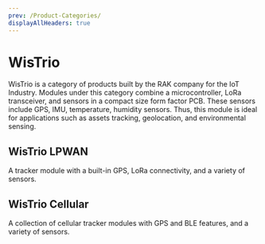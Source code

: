 ```yaml
---
prev: /Product-Categories/
displayAllHeaders: true
---
```


# WisTrio

<rk-head img="/assets/rakwireless/product-categories/WisTrio.svg" center>

WisTrio is a category of products built by the RAK company for the IoT Industry. Modules under this category combine a microcontroller, LoRa transceiver, and sensors in a compact size form factor PCB. These sensors include GPS, IMU, temperature, humidity sensors. Thus, this module is ideal for applications such as assets tracking, geolocation, and environmental sensing.


</rk-head>


## WisTrio LPWAN

<rk-head img="/assets/rakwireless/product-categories/WisTrio-LPWAN.svg">

A tracker module with a built-in GPS, LoRa connectivity, and a variety of sensors. 

</rk-head>

<rk-products :tags="['wistrio', 'lpwan']" />


## WisTrio Cellular

<rk-head img="/assets/rakwireless/product-categories/WisTrio-Cellular.svg">


A collection of cellular tracker modules with GPS and BLE features, and a variety of sensors.

</rk-head>

<rk-products :tags="['wistrio', 'cellular']" />